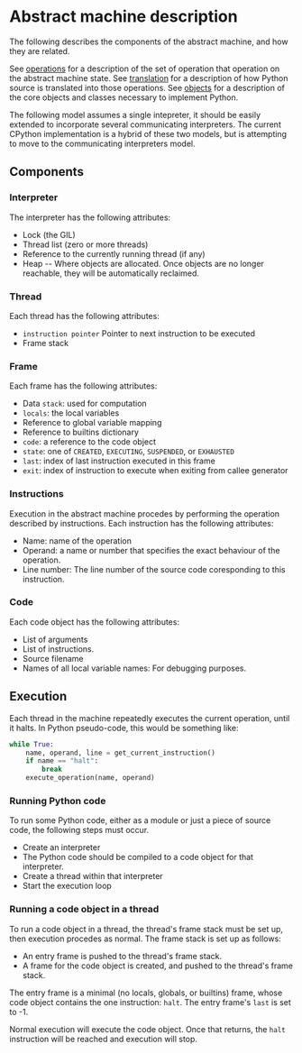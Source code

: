 # Abstract machine description

The following describes the components of the abstract machine, and how they are related.

See [operations](./operations.md) for a description of the set of operation that operation on the abstract machine state.
See [translation](./translation.md) for a description of how Python source is translated into those operations.
See [objects](./objects.md) for a description of the core objects and classes necessary to implement Python.

The following model assumes a single intepreter, it should be easily extended to incorporate several communicating interpreters.
The current CPython implementation is a hybrid of these two models, but is attempting to move to the communicating interpreters model.

## Components

### Interpreter

The interpreter has the following attributes:

* Lock (the GIL)
* Thread list (zero or more threads)
* Reference to the currently running thread (if any)
* Heap -- Where objects are allocated. Once objects are no longer reachable, they will be automatically reclaimed.

### Thread

Each thread has the following attributes:

* `instruction pointer` Pointer to next instruction to be executed
* Frame stack

### Frame

Each frame has the following attributes:

* Data `stack`: used for computation
* `locals`: the local variables
* Reference to global variable mapping
* Reference to builtins dictionary
* `code`: a reference to the code object
* `state`: one of `CREATED`, `EXECUTING`, `SUSPENDED`, or `EXHAUSTED`
* `last`: index of last instruction executed in this frame
* `exit`: index of instruction to execute when exiting from callee generator

### Instructions

Execution in the abstract machine procedes by performing the operation described by instructions.
Each instruction has the following attributes:

* Name: name of the operation
* Operand: a name or number that specifies the exact behaviour of the operation.
* Line number: The line number of the source code coresponding to this instruction.

### Code

Each code object has the following attributes:

* List of arguments
* List of instructions.
* Source filename
* Names of all local variable names: For debugging purposes.

## Execution

Each thread in the machine repeatedly executes the current operation, until it halts.
In Python pseudo-code, this would be something like:
```python
while True:
    name, operand, line = get_current_instruction()
    if name == "halt":
        break
    execute_operation(name, operand)
```

### Running Python code

To run some Python code, either as a module or just a piece of source code,
the following steps must occur.

* Create an interpreter
* The Python code should be compiled to a code object for that interpreter.
* Create a thread within that interpreter
* Start the execution loop

### Running a code object in a thread

To run a code object in a thread, the thread's frame stack must be set up, then execution procedes as normal.
The frame stack is set up as follows:

* An entry frame is pushed to the thread's frame stack.
* A frame for the code object is created, and pushed to the thread's frame stack.

The entry frame is a minimal (no locals, globals, or builtins) frame, whose code object contains the one instruction: `halt`.
The entry frame's `last` is set to -1.

Normal execution will execute the code object. Once that returns, the `halt` instruction will be reached and execution will stop.
